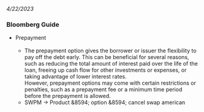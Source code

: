 *4/22/2023*
### Bloomberg Guide
* Prepayment <br/> <br/>
  - The prepayment option gives the borrower or issuer the flexibility to pay off the debt early. This can be beneficial for several reasons, such as reducing the total amount of interest paid over the life of the loan, freeing up cash flow for other investments or expenses, or taking advantage of lower interest rates. <br/>
However, prepayment options may come with certain restrictions or penalties, such as a prepayment fee or a minimum time period before the prepayment is allowed.
  - SWPM &#8594; Product &8594; option &8594; cancel swap american


